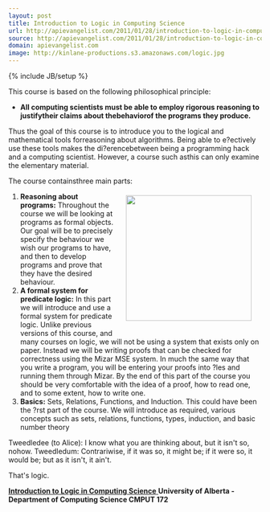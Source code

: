 ```yaml
---
layout: post
title: Introduction to Logic in Computing Science
url: http://apievangelist.com/2011/01/28/introduction-to-logic-in-computing-science/
source: http://apievangelist.com/2011/01/28/introduction-to-logic-in-computing-science/
domain: apievangelist.com
image: http://kinlane-productions.s3.amazonaws.com/logic.jpg
---
```

{% include JB/setup %}<p>This course is based on the following philosophical principle:
<ul class="mainlist">
	<li><strong>All computing scientists must be able to employ rigorous reasoning to justifytheir claims about thebehaviorof the programs they produce.</strong></li>
</ul>
Thus the goal of this course is to introduce you to the logical and mathematical tools forreasoning about algorithms. Being able to e?ectively use these tools makes the di?erencebetween being a programming hack and a computing scientist. However, a course such asthis can only examine the elementary material.<p></p>
The course containsthree main parts:<img style="padding: 20px;" src="http://kinlane-productions.s3.amazonaws.com/logic.jpg" alt="" width="250" align="right" />
<ol class="mainlist">
	<li><strong>Reasoning about programs:</strong> Throughout the course we will be looking at programs as formal objects. Our goal will be to precisely specify the behaviour we wish our programs to have, and then to develop programs and prove that they have the desired behaviour.</li>
	<li><strong>A formal system for predicate logic:</strong> In this part we will introduce and use a formal system for predicate logic. Unlike previous versions of this course, and many courses on logic, we will not be using a system that exists only on paper. Instead we will be writing proofs that can be checked for correctness using the Mizar MSE system. In much the same way that you write a program, you will be entering your proofs into ?les and running them through Mizar. By the end of this part of the course you should be very comfortable with the idea of a proof, how to read one, and to some extent, how to write one.</li>
	<li><strong>Basics:</strong> Sets, Relations, Functions, and Induction. This could have been the ?rst part of the course. We will introduce as required, various concepts such as sets, relations, functions, types, induction, and basic number theory</li>
</ol>
Tweedledee (to Alice): I know what you are thinking about, but it isn't so, nohow.
Tweedledum: Contrariwise, if it was so, it might be; if it were so, it would be; but as it isn't, it ain't.<p></p>
That's logic.<p></p>
<a href="http://webdocs.cs.ualberta.ca/~hoover/cmput660/readings/cmput172.pdf"><strong>Introduction to Logic in Computing Science</strong>
</a><strong>University of Alberta - Department of Computing Science
</strong><strong>CMPUT 172</strong></p>
